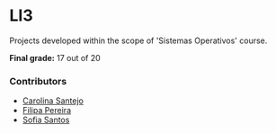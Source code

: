 # LI3

Projects developed within the scope of 'Sistemas Operativos' course.

**Final grade:** 17 out of 20

### Contributors
* [Carolina Santejo](https://github.com/CarolinaSantejo)
* [Filipa Pereira](https://github.com/FilipaPereira00)
* [Sofia Santos](https://github.com/RisingFisan)
